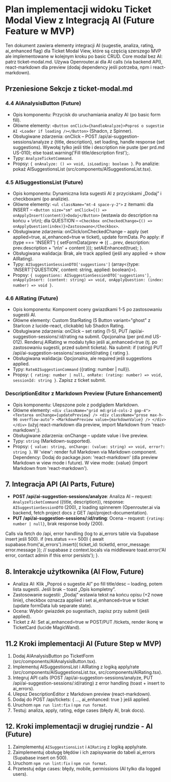 # Plan implementacji widoku Ticket Modal View z Integracją AI (Future Feature w MVP)

Ten dokument zawiera elementy integracji AI (sugestie, analiza, rating, ai_enhanced flag) dla Ticket Modal View, które są częścią szerszego MVP ale implementowane w kolejnym kroku po basic CRUD. Core modal bez AI: patrz ticket-modal.md. Używa Openrouter.ai dla AI calls (via backend API), react-markdown dla preview (dodaj dependency jeśli potrzeba, npm i react-markdown).

## Przeniesione Sekcje z ticket-modal.md

### 4.4 AIAnalysisButton (Future)

- Opis komponentu: Przycisk do uruchamiania analizy AI (po basic form fill).
- Główne elementy: `<Button onClick={handleAnalyze}>Poproś o sugestie AI <Loader if loading /></Button>` (Shadcn, z Spinner).
- Obsługiwane zdarzenia: onClick – POST /api/ai-suggestion-sessions/analyze z {title, description}, set loading, handle response (set suggestions). Wywołaj tylko jeśli title i description nie puste (per prd.md US-010); else toast.warning('Fill title/description first');.
- Typy: `AnalyzeTicketCommand`.
- Propsy: `{ onAnalyze: () => void, isLoading: boolean }`. Po analizie: pokaż AISuggestionsList (src/components/AISuggestionsList.tsx).

### 4.5 AISuggestionsList (Future)

- Opis komponentu: Dynamiczna lista sugestii AI z przyciskami „Dodaj” i checkboxami (po analizie).
- Główne elementy: `<ul className="mt-4 space-y-2">` z itemami: dla INSERT – `<Button size="sm" onClick={() => onApplyInsert(content)}>Dodaj</Button>` (wstawia do description na końcu + \n\n); dla QUESTION – `<Checkbox onCheckedChange={() => onApplyQuestion(index)}>Zastosowano</Checkbox>`.
- Obsługiwane zdarzenia: onClick/onCheckedChange – apply (set applied=true, ai_enhanced=true w ticket), update formData. Po apply: if (type === 'INSERT') { setFormData(prev => ({ ...prev, description: prev.description + '\n\n' + content })); setAiEnhanced(true); }.
- Obsługiwana walidacja: Brak, ale track applied (jeśli any applied → show AIRating).
- Typy: `AISuggestionSessionDTO['suggestions']` (array<{type: 'INSERT'|'QUESTION', content: string, applied: boolean}>).
- Propsy: `{ suggestions: AISuggestionSessionDTO['suggestions'], onApplyInsert: (content: string) => void, onApplyQuestion: (index: number) => void }`.

### 4.6 AIRating (Future)

- Opis komponentu: Komponent oceny gwiazdkami 1-5 po zastosowaniu sugestii AI.
- Główne elementy: Custom StarRating (5 Button variant="ghost" z StarIcon z lucide-react, clickable) lub Shadcn Rating.
- Obsługiwane zdarzenia: onClick – set rating (1-5), PUT /api/ai-suggestion-sessions/:id/rating na submit. Opcjonalna (per prd.md US-012). Renderuj AIRating w modalu tylko jeśli ai_enhanced=true (tj. po zastosowaniu sugestii, przed submit ticketa). Na submit: if (rating) PUT /api/ai-suggestion-sessions/:sessionId/rating { rating }.
- Obsługiwana walidacja: Opcjonalna, ale required jeśli suggestions applied.
- Typy: `RateAISuggestionCommand` ({rating: number | null}).
- Propsy: `{ rating: number | null, onRate: (rating: number) => void, sessionId: string }`. Zapisz z ticket submit.

### DescriptionEditor z Markdown Preview (Future Enhancement)

- Opis komponentu: Ulepszone pole z podglądem Markdown.
- Główne elementy: `<div className="grid md:grid-cols-2 gap-4"> <Textarea onChange={updatePreview} /> <div className="prose max-h-96 overflow-auto"> <MarkdownPreview value={markdownValue} /> </div> </div>` (użyj react-markdown dla preview, import Markdown from 'react-markdown';).
- Obsługiwane zdarzenia: onChange – update value i live preview.
- Typy: `string` (Markdown-supported).
- Propsy: `{ value: string, onChange: (value: string) => void, error?: string }`. W 'view': render full Markdown via Markdown component. Dependency: Dodaj do package.json: 'react-markdown' (dla preview Markdown w view mode i future). W view mode: <Markdown>{value}</Markdown> (import Markdown from 'react-markdown').

## 7. Integracja API (AI Parts, Future)

- **POST /api/ai-suggestion-sessions/analyze**: Analiza AI – request: `AnalyzeTicketCommand` ({title, description}), response: `AISuggestionSessionDTO` (200), z loading spinnerem (Openrouter.ai via backend, fetch project docs z GET /api/project-documentation).
- **PUT /api/ai-suggestion-sessions/:id/rating**: Ocena – request: `{rating: number | null}`, brak response body (200).

Calls via fetch do /api, error handling (log to ai_errors table via Supabase insert jeśli 500). if (res.status === 500) { await supabase.from('ai_errors').insert({ ticket_id: ticketId, error_message: error.message }); // supabase z context.locals via middleware toast.error('AI error, contact admin if this error persists'); }.

## 8. Interakcje użytkownika (AI Flow, Future)

- Analiza AI: Klik „Poproś o sugestie AI” po fill title/desc – loading, potem lista sugestii. Jeśli brak – toast „Opis kompletny”.
- Zastosowanie sugestii: „Dodaj” wstawia tekst na końcu opisu (+2 nowe linie), checkbox oznacza applied i set ai_enhanced=true w ticket (update formData lub separate state).
- Ocena: Wybór gwiazdek po sugestiach, zapisz przy submit (jeśli applied).
- Ticket z AI: Set ai_enhanced=true w POST/PUT /tickets, render ikonę w TicketCard (lucide MagicWand).

## 11.2 Kroki implementacji AI (Future Step w MVP)

1. Dodaj AIAnalysisButton po TicketForm (src/components/AIAnalysisButton.tsx).
2. Implementuj AISuggestionsList i AIRating z logiką apply/rate (src/components/AISuggestionsList.tsx, src/components/AIRating.tsx).
3. Integruj API calls (POST /api/ai-suggestion-sessions/analyze, PUT /api/ai-suggestion-sessions/:id/rating) z error handling (toast + insert to ai_errors).
4. Ulepsz DescriptionEditor z Markdown preview (react-markdown).
5. Dodaj do POST /api/tickets: { ..., ai_enhanced: true } jeśli applied.
6. Uruchom `npm run lint:fix` i `npm run format`.
7. Testuj: analiza, apply, rating, edge cases (błędy AI, brak docs).

## 12. Kroki implementacji w drugiej rundzie - AI (Future)

1. Zaimplementuj `AISuggestionsList` i `AIRating` z logiką apply/rate.
2. Zaimplementuj obsługę błędów i ich zapisywanie do tabeli ai_errors (Supabase insert on 500).
3. Uruchom `npm run lint:fix` i `npm run format`.
4. Przetestuj edge cases: błędy, mobile, permissions (AI tylko dla logged users).
